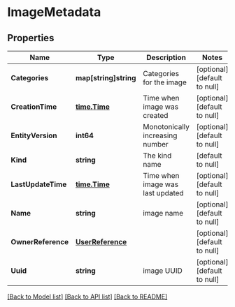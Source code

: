 # ImageMetadata

## Properties
Name | Type | Description | Notes
------------ | ------------- | ------------- | -------------
**Categories** | **map[string]string** | Categories for the image | [optional] [default to null]
**CreationTime** | [**time.Time**](time.Time.md) | Time when image was created | [optional] [default to null]
**EntityVersion** | **int64** | Monotonically increasing number | [optional] [default to null]
**Kind** | **string** | The kind name | [default to null]
**LastUpdateTime** | [**time.Time**](time.Time.md) | Time when image was last updated | [optional] [default to null]
**Name** | **string** | image name | [optional] [default to null]
**OwnerReference** | [**UserReference**](user_reference.md) |  | [optional] [default to null]
**Uuid** | **string** | image UUID | [optional] [default to null]

[[Back to Model list]](../README.md#documentation-for-models) [[Back to API list]](../README.md#documentation-for-api-endpoints) [[Back to README]](../README.md)


